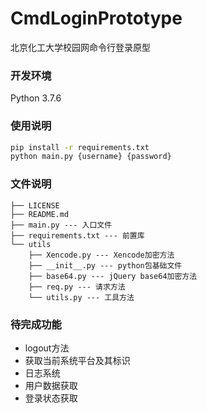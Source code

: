 # CmdLoginPrototype

北京化工大学校园网命令行登录原型

### 开发环境

Python 3.7.6

### 使用说明

```bash
pip install -r requirements.txt
python main.py {username} {password}
```



### 文件说明

```file
├── LICENSE
├── README.md 
├── main.py --- 入口文件
├── requirements.txt --- 前置库
└── utils
    ├── Xencode.py --- Xencode加密方法
    ├── __init__.py --- python包基础文件
    ├── base64.py --- jQuery base64加密方法
    ├── req.py --- 请求方法
    └── utils.py --- 工具方法
```



### 待完成功能

- logout方法
- 获取当前系统平台及其标识
- 日志系统
- 用户数据获取
- 登录状态获取
